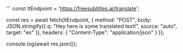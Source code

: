 ''`
const ltEndpoint = 'https://freesubtitles.ai/translate'; 

const res = await fetch(ltEndpoint, {
    method: "POST",
    body: JSON.stringify({
        q: "Hey here is some translated text!",
        source: "auto",
        target: "es"
    }),
    headers: { "Content-Type": "application/json" }
});

console.log(await res.json());
```
